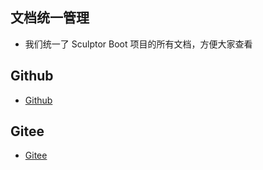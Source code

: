 

## 文档统一管理

- 我们统一了 Sculptor Boot 项目的所有文档，方便大家查看

## Github

- [Github](https://github.com/cdk8s/sculptor-boot-docs)

## Gitee

- [Gitee](https://gitee.com/cdk8s/sculptor-boot-docs)
